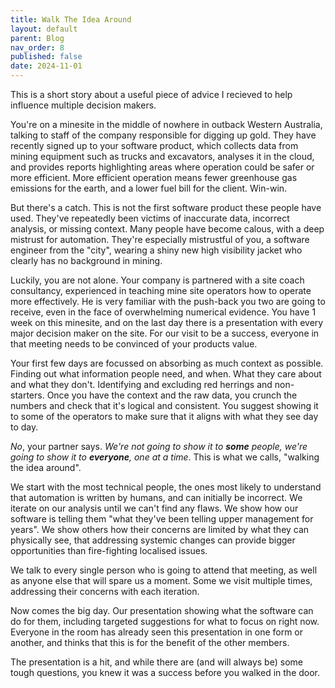 ```yaml
---
title: Walk The Idea Around
layout: default
parent: Blog
nav_order: 8
published: false
date: 2024-11-01
---
```


<!-- Take home message: convince people before the presentation has started -->

This is a short story about a useful piece of advice I recieved to help influence multiple decision makers.

You're on a minesite in the middle of nowhere in outback Western Australia, talking to staff of the company responsible 
for digging up gold. They have recently signed up to your software product, which collects data from mining equipment
such as trucks and excavators, analyses it in the cloud, and provides reports highlighting areas where operation could be safer 
or more efficient. More efficient operation means fewer greenhouse gas emissions for the earth, and a lower fuel bill for the client.
Win-win.

But there's a catch. This is not the first software product these people have used. They've repeatedly been victims of inaccurate
data, incorrect analysis, or missing context. Many people have become calous, with a deep mistrust for automation. 
They're especially mistrustful of you, a software engineer from the "city", wearing a shiny new high visibility jacket who clearly has no 
background in mining.

Luckily, you are not alone. Your company is partnered with a site coach consultancy, experienced in teaching mine site operators
how to operate more effectively. He is very familiar with the push-back you two are going to receive, even in the face of overwhelming
numerical evidence. You have 1 week on this minesite, and on the last day there is a presentation with every major decision maker on the site.
For our visit to be a success, everyone in that meeting needs to be convinced of your products value. 

Your first few days are focussed on absorbing as much context as possible. Finding out what information people need, and when. What they care about 
and what they don't. Identifying and excluding red herrings and non-starters. Once you have the context and the raw data, you 
crunch the numbers and check that it's logical and consistent. You suggest showing it to some of the operators to make sure that it aligns with
what they see day to day.

*No*, your partner says. *We're not going to show it to **some** people, we're going to show it to **everyone**, one at a time*.
This is what we calls, "walking the idea around".

We start with the most technical people, the ones most likely to understand that automation is written by humans, and can initially be incorrect. 
We iterate on our analysis until we can't find any flaws. We show how our software is telling them "what they've been telling upper management 
for years". We show others how their concerns are limited by what they can physically see, that addressing systemic changes can provide bigger
opportunities than fire-fighting localised issues.

We talk to every single person who is going to attend that meeting, as well as anyone else that will spare us a moment. Some we visit multiple times,
addressing their concerns with each iteration.

Now comes the big day. Our presentation showing what the software can do for them, including targeted suggestions for what to focus on right now.
Everyone in the room has already seen this presentation in one form or another, and thinks that this is for the benefit of the other members.

The presentation is a hit, and while there are (and will always be) some tough questions, you knew it was a success before you walked in the door.

